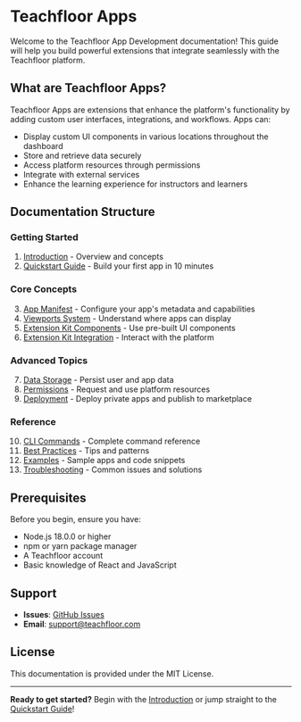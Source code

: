 # Teachfloor Apps

Welcome to the Teachfloor App Development documentation! This guide will help you build powerful extensions that integrate seamlessly with the Teachfloor platform.

## What are Teachfloor Apps?

Teachfloor Apps are extensions that enhance the platform's functionality by adding custom user interfaces, integrations, and workflows. Apps can:

- Display custom UI components in various locations throughout the dashboard
- Store and retrieve data securely
- Access platform resources through permissions
- Integrate with external services
- Enhance the learning experience for instructors and learners

## Documentation Structure

### Getting Started
1. [Introduction](./introduction) - Overview and concepts
2. [Quickstart Guide](./quickstart-guide) - Build your first app in 10 minutes

### Core Concepts
3. [App Manifest](./core-concepts/app-manifest) - Configure your app's metadata and capabilities
4. [Viewports System](./core-concepts/viewports-system) - Understand where apps can display
5. [Extension Kit Components](./core-concepts/extension-kit/components) - Use pre-built UI components
6. [Extension Kit Integration](./core-concepts/extension-kit/integration) - Interact with the platform

### Advanced Topics
7. [Data Storage](./advanced-topics/data-storage) - Persist user and app data
8. [Permissions](./advanced-topics/permissions) - Request and use platform resources
9. [Deployment](./advanced-topics/deployment) - Deploy private apps and publish to marketplace

### Reference
10. [CLI Commands](./references/teachfloor-cli) - Complete command reference
11. [Best Practices](./references/best-practices) - Tips and patterns
12. [Examples](./references/examples) - Sample apps and code snippets
13. [Troubleshooting](./references/troubleshooting) - Common issues and solutions

## Prerequisites

Before you begin, ensure you have:

- Node.js 18.0.0 or higher
- npm or yarn package manager
- A Teachfloor account
- Basic knowledge of React and JavaScript

## Support

- **Issues**: [GitHub Issues](https://github.com/teachfloor/docs/issues)
- **Email**: support@teachfloor.com

## License

This documentation is provided under the MIT License.

---

**Ready to get started?** Begin with the [Introduction](./introduction) or jump straight to the [Quickstart Guide](./quickstart-guide)!
